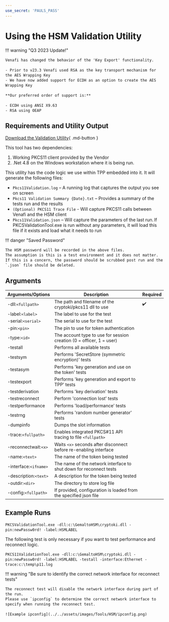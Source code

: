 ```yaml
---
use_secret: 'PAULS_PASS'
---
```


# Using the HSM Validation Utility

!!! warning "Q3 2023 Update!"

    Venafi has changed the behavior of the 'Key Export' functionality.

    - Prior to v23.3 Venafi used RSA as the key transport mechanism for the AES Wrapping Key 
    - We have now added support for ECDH as an option to create the AES Wrapping Key

    **Our preferred order of support is:**
    
    - ECDH using ANSI X9.63
    - RSA using OEAP

## Requirements and Utility Output

[Download the Validation Utility](https://ven-eco.s3.amazonaws.com/downloads/hsm-validation-utility/Pkcs11ValidationTool_20230713.zip){ .md-button }

This tool has two dependencies:

1. Working PKCS11 client provided by the Vendor
2. .Net 4.8 on the Windows workstation where it is being run.

This utility has the code logic we use within TPP embedded into it.
It will generate the following files:

- `Pkcs11Validation.log` – A running log that captures the output you see on screen
- `Pkcs11 Validation Summary {Date}.txt` – Provides a summary of the tests run and the results
- `(Optional) PKCS11 Trace File` - Will capture PKCS11 calls between Venafi and the HSM client
- `Pkcs11Validation.json` – Will capture the parameters of the last run. If PKCSValidationTool.exe is run without any parameters, it will load this file if it exists and load what it needs to run

!!! danger "Saved Password"

    The HSM password will be recorded in the above files.
    The assumption is this is a test environment and it does not matter.
    If this is a concern, the password should be scrubbed post run and the `.json` file should be deleted.

## Arguments

| Arguments/Options | Description | Required |
| --- | --- | --- |
| -dll:`<fullpath>` | The path and filename of the cryptoki/pkcs11 dll to use | ✔️️ |
| -label:`<label>` | The label to use for the test | |
| -serial:`<serial>` | The serial to use for the test | |
| -pin:`<pin>` | The pin to use for token authentication | |
| -type:`<id>` | The account type to use for session creation (0 = officer, 1 = user) | |
| -testall | Performs all available tests | |
| -testsym | Performs 'SecretStore (symmetric encryption)' tests | |
| -testasym | Performs 'key generation and use on the token' tests | |
| -testexport | Performs 'key generation and export to TPP' tests | |
| -testderivation | Performs 'key derivation' tests | |
| -testreconnect | Perform 'connection lost' tests | |
| -testperformance | Performs 'load/performance' tests | |
| -testrng | Performs 'random number generator' tests | |
| -dumpinfo | Dumps the slot information | |
| -trace:`<fullpath>` | Enables integrated PKCS#11 API tracing to file `<fullpath>` | |
| -reconnectwait:`<x>` | Waits `<x>` seconds after disconnect before re-enabling interface | |
| -name:`<text>` | The name of the token being tested | |
| -interface:`<ifname>` | The name of the network interface to shut down for reconnect tests | |
| -description:`<text>` | A description for the token being tested | |
| -outdir:`<dir>` | The directory to store log file | |
| -config:`<fullpath>` | If provided, configuration is loaded from the specified json file | |

## Example Runs

``` doscon title="Simple Run"
PKCSValidationTool.exe -dll:c:\GemaltoHSM\cryptoki.dll -pin:newPassw0rd! -label:HSMLABEL
```

The following test is only necessary if you want to test performance and reconnect logic.

``` doscon title="Comprehensive Run"
PKCS11ValidationTool.exe -dll:c:\GemaltoHSM\cryptoki.dll -pin:newPassw0rd! -label:HSMLABEL -testall -interface:Ethernet -trace:c:\temp\p11.log
```

!!! warning "Be sure to identify the correct network interface for reconnect tests"

    The reconnect test will disable the network interface during part of the run.
    Please use `ipconfig` to determine the correct network interface to specify when running the reconnect test.

    ![Example ipconfig](../../assets/images/Tools/HSM/ipconfig.png)